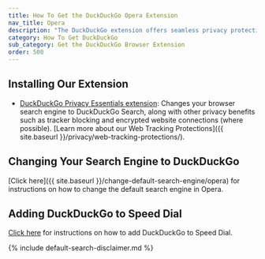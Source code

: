 ```yaml
---
title: How To Get the DuckDuckGo Opera Extension
nav_title: Opera
description: "The DuckDuckGo extension offers seamless privacy protection: tracker blocking, cookie protection, private search, and much more."
category: How To Get DuckDuckGo
sub_category: Get the DuckDuckGo Browser Extension
order: 500
---
```


## Installing Our Extension

-   [DuckDuckGo Privacy Essentials extension](https://chrome.google.com/webstore/detail/duckduckgo-for-chrome/bkdgflcldnnnapblkhphbgpggdiikppg): Changes your browser search engine to DuckDuckGo Search, along with other privacy benefits such as tracker blocking and encrypted website connections (where possible). [Learn more about our Web Tracking Protections]({{ site.baseurl }}/privacy/web-tracking-protections/).

## Changing Your Search Engine to DuckDuckGo

[Click here]({{ site.baseurl }}/change-default-search-engine/opera) for instructions on how to change the default search engine in Opera.

## Adding DuckDuckGo to Speed Dial

[Click here](https://help.opera.com/en/latest/start-page/#speedDial) for instructions on how to add DuckDuckGo to Speed Dial.

{% include default-search-disclaimer.md %}
